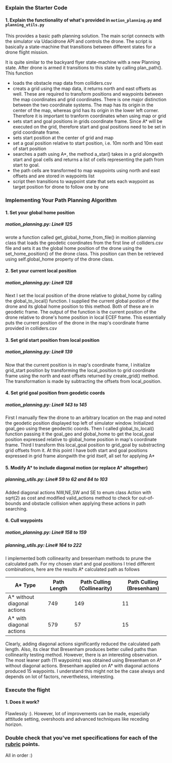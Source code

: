 ### Explain the Starter Code

#### 1. Explain the functionality of what's provided in `motion_planning.py` and `planning_utils.py`
This provides a basic path planning solution. The main script connects with the simulator via Udacidrone API and controls the drone. The script is basically a state-machine that transitions between different states for a drone flight mission.

It is quite similar to the backyard flyer state-machine with a new Planning state. After drone is armed it transitions to this state by calling plan_path(). This function 

- loads the obstacle map data from colliders.csv
- creats a grid using the map data, it returns north and east offsets as well. These are required to transform positions and waypoints between the map coordinates and grid coordinates. There is one major distinction between the two coordinate systems. The map has its origin in the center of the map, whereas grid has its origin in the lower left corner. Therefore it is important to tranform coordinates when using map or grid
- sets start and goal positions in grids coordinate frame. Since A* will be executed on the grid, therefore start and goal positions need to be set in grid coordinate frame.
- sets start position at the center of grid and map
- set a goal position relative to start position, i.e. 10m north and 10m east of start position
- searches a path using A*, the method a_star() takes in a grid alongwith start and goal cells and returns a list of cells representing the path from start to goal.
- the path cells are transformed to map waypoints using north and east offsets and are stored in waypoints list
- script then transitions to waypoint state that sets each waypoint as target position for drone to follow one by one

### Implementing Your Path Planning Algorithm

#### 1. Set your global home position
##### motion_planning.py: Line# 125
wrote a function called get_global_home_from_file() in moition planning class that loads the geodetic coordinates from the first line of colliders.csv file and sets it as the global home position of the drone using the set_home_position() of the drone class. This position can then be retrieved using self.global_home property of the drone class.

#### 2. Set your current local position
##### motion_planning.py: Line# 128
Next I set the local position of the drone relative to global_home by calling the global_to_local() function. I supplied the current global postion of the drone and its global home position to this method. Both of these are in geodetic frame. The output of the function is the current position of the drone relative to drone's home position in local ECEF frame. This essentially puts the current position of the drone in the map's coordinate frame provided in colliders.csv

#### 3. Set grid start position from local position
##### motion_planning.py: Line# 139
Now that the current position is in map's coordinate frame, I initialize grid_start position by transforming the local_position to grid coordinate frame using the north and east offsets returned by create_grid() method. The transformation is made by subtracting the offsets from local_position.

#### 4. Set grid goal position from geodetic coords
##### motion_planning.py: Line# 143 to 145
First I manually flew the drone to an arbitrary location on the map and noted the geodetic position displayed top left of simulator window. Initialized goal_geo using these geodectic coords. Then I called global_to_local() function passing it the goal_geo and global_home to get the local_goal position expressed relative to global_home position in map's coordinate frame. Third I transform this local_goal position to grid_goal by substracting grid offsets from it. At this point I have both start and goal positions expressed in grid frame alongwith the grid itself, all set for applying A*

#### 5. Modify A* to include diagonal motion (or replace A* altogether)
##### planning_utils.py: Line# 59 to 62 and 84 to 103
Added diagonal actions NW,NE,SW and SE to enum class Action with sqrt(2) as cost and modified valid_actions method to check for out-of-bounds and obstacle collision when applying these actions in path searching.

#### 6. Cull waypoints 
##### motion_planning.py: Line# 158 to 159
##### planning_utils.py: Line# 164 to 222
I implemented both collinearity and bresenham methods to prune the calculated path. For my chosen start and goal positions I tried different combinations, here are the results  A* calculated path as follows

A* Type | Path Length | Path Culling (Collinearity) | Path Culling (Bresenham)
--- | --- | --- | ---
A* without diagonal actions | 749 | 149 | 11
A* with diagonal actions | 579 | 57 | 15

Clearly, adding diagonal actions significantly reduced the calculated path length. Also, its clear that Bresenham produces better culled paths than collinearity testing method. However, there is an interesting observation. The most leaner path (11 waypoints) was obtained using Bresenham on A* without diagonal actions. Bresenham applied on A* with diagonal actions produced 15 waypoints. I understand this might not be the case always and depends on lot of factors, nevertheless, interesting.

### Execute the flight
#### 1. Does it work?
Flawlessly :). However, lot of improvements can be made, especially atttitude setting, overshoots and advanced techniques like receding horizon.

### Double check that you've met specifications for each of the [rubric](https://review.udacity.com/#!/rubrics/1534/view) points.
All in order :)
